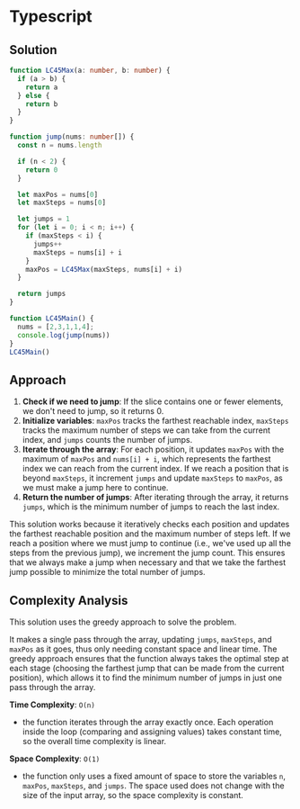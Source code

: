 # Typescript

## Solution

```typescript
function LC45Max(a: number, b: number) {
  if (a > b) {
    return a
  } else {
    return b
  }
}

function jump(nums: number[]) {
  const n = nums.length

  if (n < 2) {
    return 0
  }

  let maxPos = nums[0]
  let maxSteps = nums[0]

  let jumps = 1
  for (let i = 0; i < n; i++) {
    if (maxSteps < i) {
      jumps++
      maxSteps = nums[i] + i
    }
    maxPos = LC45Max(maxSteps, nums[i] + i)
  }

  return jumps
}

function LC45Main() {
  nums = [2,3,1,1,4];
  console.log(jump(nums))
}
LC45Main()
```

## Approach

1. **Check if we need to jump**: If the slice contains one or fewer elements, we don't need to jump, so it returns 0.
2. **Initialize variables**: `maxPos` tracks the farthest reachable index, `maxSteps` tracks the maximum number of steps we can take from the current index, and `jumps` counts the number of jumps.
3. **Iterate through the array**: For each position, it updates `maxPos` with the maximum of `maxPos` and `nums[i] + i`, which represents the farthest index we can reach from the current index. If we reach a position that is beyond `maxSteps`, it increment `jumps` and update `maxSteps` to `maxPos`, as we must make a jump here to continue.
4. **Return the number of jumps**: After iterating through the array, it returns `jumps`, which is the minimum number of jumps to reach the last index.

This solution works because it iteratively checks each position and updates the farthest reachable position and the maximum number of steps left. If we reach a position where we must jump to continue (i.e., we've used up all the steps from the previous jump), we increment the jump count. This ensures that we always make a jump when necessary and that we take the farthest jump possible to minimize the total number of jumps.

## Complexity Analysis

This solution uses the greedy approach to solve the problem.

&#x20;It makes a single pass through the array, updating `jumps`, `maxSteps`, and `maxPos` as it goes, thus only needing constant space and linear time. The greedy approach ensures that the function always takes the optimal step at each stage (choosing the farthest jump that can be made from the current position), which allows it to find the minimum number of jumps in just one pass through the array.

**Time Complexity**:  `O(n)`

* the function iterates through the array exactly once. Each operation inside the loop (comparing and assigning values) takes constant time, so the overall time complexity is linear.

**Space Complexity**: `O(1)`

* the function only uses a fixed amount of space to store the variables `n`, `maxPos`, `maxSteps`, and `jumps`. The space used does not change with the size of the input array, so the space complexity is constant.
